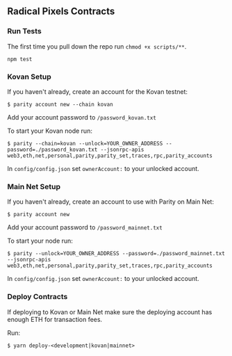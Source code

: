 ## Radical Pixels Contracts

### Run Tests

The first time you pull down the repo run `chmod +x scripts/**`.

```
npm test
```

### Kovan Setup

If you haven't already, create an account for the Kovan testnet:

```
$ parity account new --chain kovan
```

Add your account password to `/password_kovan.txt`

To start your Kovan node run:

```
$ parity --chain=kovan --unlock=YOUR_OWNER_ADDRESS --password=./password_kovan.txt --jsonrpc-apis web3,eth,net,personal,parity,parity_set,traces,rpc,parity_accounts
```

In `config/config.json` set `ownerAccount:` to your unlocked account.

### Main Net Setup

If you haven't already, create an account to use with Parity on Main Net:

```
$ parity account new
```

Add your account password to `/password_mainnet.txt`

To start your node run:

```
$ parity --unlock=YOUR_OWNER_ADDRESS --password=./password_mainnet.txt --jsonrpc-apis web3,eth,net,personal,parity,parity_set,traces,rpc,parity_accounts
```

In `config/config.json` set `ownerAccount:` to your unlocked account.

### Deploy Contracts

If deploying to Kovan or Main Net make sure the deploying account has enough ETH for transaction fees.

Run:
```
$ yarn deploy-<development|kovan|mainnet>
```
